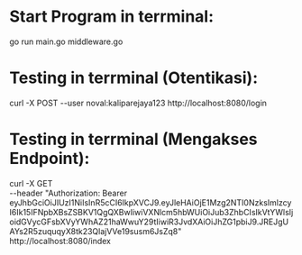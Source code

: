 # Start Program in terrminal:

go run main.go middleware.go

# Testing in terrminal (Otentikasi):

curl -X POST --user noval:kaliparejaya123 http://localhost:8080/login

# Testing in terrminal (Mengakses Endpoint):

curl -X GET \
    --header "Authorization: Bearer eyJhbGciOiJIUzI1NiIsInR5cCI6IkpXVCJ9.eyJleHAiOjE1Mzg2NTI0NzksImlzcyI6Ik15IFNpbXBsZSBKV1QgQXBwIiwiVXNlcm5hbWUiOiJub3ZhbCIsIkVtYWlsIjoidGVycGFsbXVyYWhAZ21haWwuY29tIiwiR3JvdXAiOiJhZG1pbiJ9.JREJgUAYs2R5zuquqyX8tk23QlajVVe19susm6JsZq8" \
    http://localhost:8080/index
